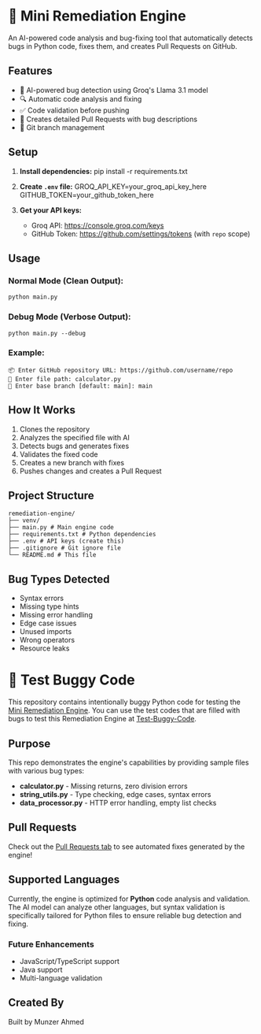 # 🔧 Mini Remediation Engine

An AI-powered code analysis and bug-fixing tool that automatically detects bugs in Python code, fixes them, and creates Pull Requests on GitHub.

## Features

- 🤖 AI-powered bug detection using Groq's Llama 3.1 model
- 🔍 Automatic code analysis and fixing
- ✅ Code validation before pushing
- 📝 Creates detailed Pull Requests with bug descriptions
- 🌿 Git branch management

## Setup

1. **Install dependencies:**
    pip install -r requirements.txt


2. **Create `.env` file:**
    GROQ_API_KEY=your_groq_api_key_here
    GITHUB_TOKEN=your_github_token_here


3. **Get your API keys:**
   - Groq API: https://console.groq.com/keys
   - GitHub Token: https://github.com/settings/tokens (with `repo` scope)

## Usage

### Normal Mode (Clean Output):
    python main.py


### Debug Mode (Verbose Output):
    python main.py --debug


### Example:
    📦 Enter GitHub repository URL: https://github.com/username/repo
    📄 Enter file path: calculator.py
    🌿 Enter base branch [default: main]: main


## How It Works

1. Clones the repository
2. Analyzes the specified file with AI
3. Detects bugs and generates fixes
4. Validates the fixed code
5. Creates a new branch with fixes
6. Pushes changes and creates a Pull Request

## Project Structure

    remediation-engine/
    ├── venv/
    ├── main.py # Main engine code
    ├── requirements.txt # Python dependencies
    ├── .env # API keys (create this)
    ├── .gitignore # Git ignore file
    └── README.md # This file


## Bug Types Detected

- Syntax errors
- Missing type hints
- Missing error handling
- Edge case issues
- Unused imports
- Wrong operators
- Resource leaks


# 🧪 Test Buggy Code

This repository contains intentionally buggy Python code for testing the [Mini Remediation Engine](https://github.com/abraar-ahmed/mini-remediation-engine).
You can use the test codes that are filled with bugs to test this Remediation Engine at [Test-Buggy-Code](https://github.com/abraar-ahmed/test-buggy-code).

## Purpose

This repo demonstrates the engine's capabilities by providing sample files with various bug types:

- **calculator.py** - Missing returns, zero division errors
- **string_utils.py** - Type checking, edge cases, syntax errors  
- **data_processor.py** - HTTP error handling, empty list checks

## Pull Requests

Check out the [Pull Requests tab](https://github.com/abraar-ahmed/test-buggy-code/pulls) to see automated fixes generated by the engine!

## Supported Languages

Currently, the engine is optimized for **Python** code analysis and validation. The AI model can analyze other languages, but syntax validation is specifically tailored for Python files to ensure reliable bug detection and fixing.

### Future Enhancements
- JavaScript/TypeScript support
- Java support
- Multi-language validation

## Created By

Built by Munzer Ahmed
